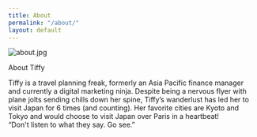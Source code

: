 ```yaml
---
title: About
permalink: "/about/"
layout: default
---
```


![about.jpg](/uploads/about.jpg)

About Tiffy

Tiffy is a travel planning freak, formerly an Asia Pacific finance manager and currently a digital marketing ninja. Despite being a nervous flyer with plane jolts sending chills down her spine, Tiffy’s wanderlust has led her to visit Japan for 6 times (and counting). Her favorite cities are Kyoto and Tokyo and would choose to visit Japan over Paris in a heartbeat! \
“Don't listen to what they say. Go see.”